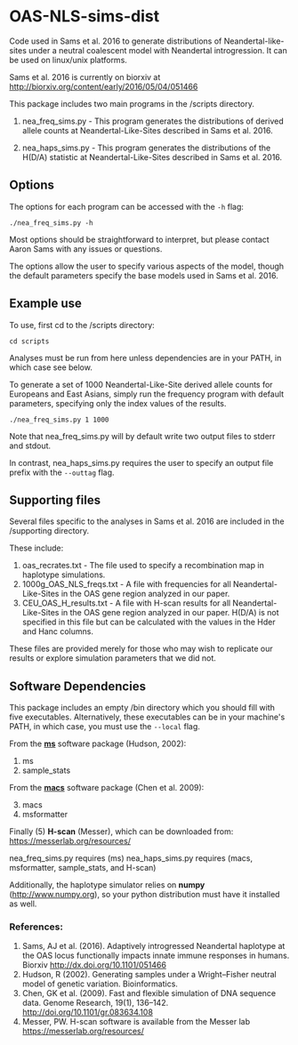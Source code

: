 # OAS-NLS-sims-dist
Code used in Sams et al. 2016 to generate distributions of Neandertal-like-sites
    under a neutral coalescent model with Neandertal introgression. It can be used
    on linux/unix platforms.

Sams et al. 2016 is currently on biorxiv at http://biorxiv.org/content/early/2016/05/04/051466

This package includes two main programs in the /scripts directory.

1. nea_freq_sims.py - This program generates the distributions of derived
                                    allele counts at Neandertal-Like-Sites described
                                    in Sams et al. 2016.

2. nea_haps_sims.py - This program generates the distributions of the H(D/A)
                                    statistic at Neandertal-Like-Sites described
                                    in Sams et al. 2016.

## Options

The options for each program can be accessed with the `-h` flag:

```
./nea_freq_sims.py -h
```

Most options should be straightforward to interpret, but please contact Aaron Sams
    with any issues or questions.

The options allow the user to specify various aspects of the model, though the default
    parameters specify the base models used in Sams et al. 2016.

## Example use

To use, first cd to the /scripts directory:

```
cd scripts
```
Analyses must be run from here unless dependencies are in your PATH, in which case see below.


To generate a set of 1000 Neandertal-Like-Site derived allele counts for Europeans and
    East Asians, simply run the frequency program with default parameters, specifying
    only the index values of the results.

```
./nea_freq_sims.py 1 1000
```

Note that nea_freq_sims.py will by default write two output files to stderr and
    stdout.

In contrast, nea_haps_sims.py requires the user to specify an output file prefix
    with the `--outtag` flag.

## Supporting files

Several files specific to the analyses in Sams et al. 2016 are included in the
    /supporting directory.

These include:

1. oas_recrates.txt - The file used to specify a recombination map in haplotype simulations.
2. 1000g_OAS_NLS_freqs.txt - A file with frequencies for all Neandertal-Like-Sites in the
    OAS gene region analyzed in our paper.
3. CEU_OAS_H_results.txt - A file with H-scan results for all Neandertal-Like-Sites in the
    OAS gene region analyzed in our paper. H(D/A) is not specified in this file but can
    be calculated with the values in the Hder and Hanc columns.

These files are provided merely for those who may wish to replicate our results or explore
    simulation parameters that we did not.

## Software Dependencies

This package includes an empty /bin directory which you should fill with
    five executables. Alternatively, these executables can be in your machine's PATH,
    in which case, you must use the `--local` flag.

From the [**ms**](http://home.uchicago.edu/rhudson1/source/mksamples.html) software package (Hudson, 2002):

1. ms
2. sample_stats

From the [**macs**](https://github.com/gchen98/macs) software package (Chen et al. 2009):

3. macs
4. msformatter

Finally (5) **H-scan** (Messer), which can be downloaded from:
    https://messerlab.org/resources/

nea_freq_sims.py requires (ms)
nea_haps_sims.py requires (macs, msformatter, sample_stats, and H-scan)

Additionally, the haplotype simulator relies on **numpy** (http://www.numpy.org),
    so your python distribution must have it installed as well.

### References:

1. Sams, AJ et al. (2016). Adaptively introgressed Neandertal haplotype at the OAS locus functionally impacts innate immune responses in humans. Biorxiv http://dx.doi.org/10.1101/051466
2. Hudson, R (2002). Generating samples under a Wright–Fisher neutral model of genetic variation. Bioinformatics.
3. Chen, GK et al. (2009). Fast and flexible simulation of DNA sequence data. Genome Research, 19(1), 136–142. http://doi.org/10.1101/gr.083634.108
4. Messer, PW. H-scan software is available from the Messer lab https://messerlab.org/resources/
